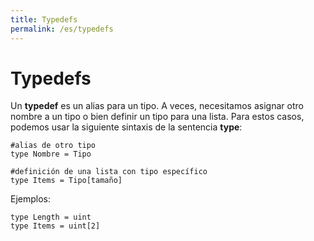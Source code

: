 ```yaml
---
title: Typedefs
permalink: /es/typedefs
---
```


# Typedefs

Un **typedef** es un alias para un tipo.
A veces, necesitamos asignar otro nombre a un tipo o bien definir un tipo para una lista.
Para estos casos, podemos usar la siguiente sintaxis de la sentencia **type**:

```cohen
#alias de otro tipo
type Nombre = Tipo

#definición de una lista con tipo específico
type Items = Tipo[tamaño]
```

Ejemplos:

```cohen
type Length = uint
type Items = uint[2]
```